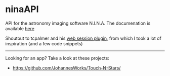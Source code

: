 # ninaAPI
API for the astronomy imaging software N.I.N.A.
The documenation is available [here](https://github.com/christian-photo/ninaAPI/wiki)

Shoutout to tcpalmer and his [web session plugin](https://github.com/tcpalmer/nina.plugin.web/tree/main), from which I took a lot of inspiration (and a few code snippets)

---
Looking for an app? Take a look at these projects:
- https://github.com/JohannesWorks/Touch-N-Stars/

